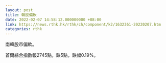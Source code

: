 ```yaml
---
layout: post
title: 韓股偏軟
date: 2022-02-07 14:58:12.000000000 +08:00
link: https://news.rthk.hk/rthk/ch/component/k2/1632361-20220207.htm
categories: rthk
---
```


南韓股市偏軟。

首爾綜合指數報2745點，跌5點，跌幅0.19%。
